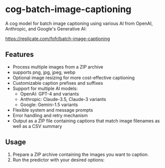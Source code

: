 # cog-batch-image-captioning

A cog model for batch image captioning using various AI from OpenAI, Anthropic, and Google's Generative AI:

https://replicate.com/fofr/batch-image-captioning

## Features

- Process multiple images from a ZIP archive
- supports png, jpg, jpeg, webp
- Optional image resizing for more cost-effective captioning
- Customizable caption prefixes and suffixes
- Support for multiple AI models:
  - OpenAI: GPT-4 and variants
  - Anthropic: Claude-3.5, Claude-3 variants
  - Google: Gemini-1.5 variants
- Flexible system and message prompts
- Error handling and retry mechanism
- Output as a ZIP file containing captions that match image filenames as well as a CSV summary

## Usage

1. Prepare a ZIP archive containing the images you want to caption.
2. Run the predictor with your desired options:
